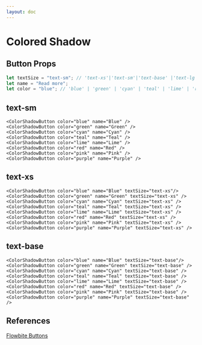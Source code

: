 ```yaml
---
layout: doc
---
```


<script>
  import { ColorShadowButton }from '$lib/index';
</script>

<h1 class="text-3xl w-full text-gray-900 dark:text-white py-8">Colored Shadow</h1>

<h2 class="text-2xl w-full text-gray-900 dark:text-white py-8">Button Props</h2>

```js
let textSize = "text-sm"; // 'text-xs'|'text-sm'|'text-base' |'text-lg' |'text-xl'|'text-2xl'|'text-3xl'|'text-4xl'
let name = "Read more";
let color = "blue"; // 'blue' | 'green' | 'cyan' | 'teal' | 'lime' | 'red' | 'pink' | 'purple'
```

<h2 class="text-2xl w-full dark:text-white py-8">text-sm</h2>


<div class="rounded-xl w-full my-4 mx-auto bg-gradient-to-r bg-white dark:bg-gray-900 border border-gray-200 dark:border-gray-700 p-2 sm:p-6">
<ColorShadowButton color="blue" name="Blue" />
<ColorShadowButton color="green" name="Green" />
<ColorShadowButton color="cyan" name="Cyan" />
<ColorShadowButton color="teal" name="Teal" />
<ColorShadowButton color="lime" name="Lime" />
<ColorShadowButton color="red" name="Red" />
<ColorShadowButton color="pink" name="Pink" />
<ColorShadowButton color="purple" name="Purple" />
</div>

```svelte
<ColorShadowButton color="blue" name="Blue" />
<ColorShadowButton color="green" name="Green" />
<ColorShadowButton color="cyan" name="Cyan" />
<ColorShadowButton color="teal" name="Teal" />
<ColorShadowButton color="lime" name="Lime" />
<ColorShadowButton color="red" name="Red" />
<ColorShadowButton color="pink" name="Pink" />
<ColorShadowButton color="purple" name="Purple" />
```

<h2 class="text-2xl w-full dark:text-white py-8">text-xs</h2>


<div class="rounded-xl w-full my-4 mx-auto bg-gradient-to-r bg-white dark:bg-gray-900 border border-gray-200 dark:border-gray-700 p-2 sm:p-6">
<ColorShadowButton color="blue" name="Blue" textSize="text-xs"/>
<ColorShadowButton color="green" name="Green" textSize="text-xs" />
<ColorShadowButton color="cyan" name="Cyan" textSize="text-xs" />
<ColorShadowButton color="teal" name="Teal" textSize="text-xs" />
<ColorShadowButton color="lime" name="Lime" textSize="text-xs" />
<ColorShadowButton color="red" name="Red" textSize="text-xs" />
<ColorShadowButton color="pink" name="Pink" textSize="text-xs" />
<ColorShadowButton color="purple" name="Purple" textSize="text-xs" />
</div>

```svelte
<ColorShadowButton color="blue" name="Blue" textSize="text-xs"/>
<ColorShadowButton color="green" name="Green" textSize="text-xs" />
<ColorShadowButton color="cyan" name="Cyan" textSize="text-xs" />
<ColorShadowButton color="teal" name="Teal" textSize="text-xs" />
<ColorShadowButton color="lime" name="Lime" textSize="text-xs" />
<ColorShadowButton color="red" name="Red" textSize="text-xs" />
<ColorShadowButton color="pink" name="Pink" textSize="text-xs" />
<ColorShadowButton color="purple" name="Purple" textSize="text-xs" />
```

<h2 class="text-2xl w-full dark:text-white py-8">text-base</h2>

<div class="rounded-xl w-full my-4 mx-auto bg-gradient-to-r bg-white dark:bg-gray-900 border border-gray-200 dark:border-gray-700 p-2 sm:p-6">
<ColorShadowButton color="blue" name="Blue" textSize="text-base"/>
<ColorShadowButton color="green" name="Green" textSize="text-base" />
<ColorShadowButton color="cyan" name="Cyan" textSize="text-base" />
<ColorShadowButton color="teal" name="Teal" textSize="text-base" />
<ColorShadowButton color="lime" name="Lime" textSize="text-base" />
<ColorShadowButton color="red" name="Red" textSize="text-base" />
<ColorShadowButton color="pink" name="Pink" textSize="text-base" />
<ColorShadowButton color="purple" name="Purple" textSize="text-base" />
</div>

```svelte
<ColorShadowButton color="blue" name="Blue" textSize="text-base"/>
<ColorShadowButton color="green" name="Green" textSize="text-base" />
<ColorShadowButton color="cyan" name="Cyan" textSize="text-base" />
<ColorShadowButton color="teal" name="Teal" textSize="text-base" />
<ColorShadowButton color="lime" name="Lime" textSize="text-base" />
<ColorShadowButton color="red" name="Red" textSize="text-base" />
<ColorShadowButton color="pink" name="Pink" textSize="text-base" />
<ColorShadowButton color="purple" name="Purple" textSize="text-base" />
```

<h2 class="text-2xl w-full dark:text-white py-8">References</h2>

<p class="dark:text-white text-lg"><a href="https://flowbite.com/docs/components/buttons/" target="_blank" class="text-blue-600 hover:underline dark:text-blue-500">Flowbite Buttons</a></p>